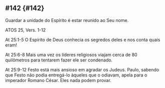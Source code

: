 ## #142 {#142}

Guardar a unidade do Espírito é estar reunido ao Seu nome.

ATOS 25, Vers. 1-12

At 25:1-5 O Espírito de Deus conhecia os segredos deles e nos conta quais eram!

At 25:6-8 Mais uma vez os líderes religiosos viajam cerca de 80 quilômetros para tentarem fazer ele ser condenado.

At 25:9-12 Festo está mais ansioso em agradar os Judeus. Paulo, sabendo que Festo não podia entregá-lo àqueles que o odiavam, apela para o imperador Romano César. Eles nada podem provar.